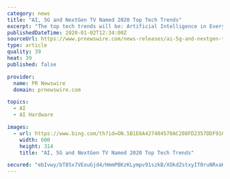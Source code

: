 ```yaml
---
category: news
title: "AI, 5G and NextGen TV Named 2020 Top Tech Trends"
excerpt: "The top tech trends will be: Artificial Intelligence in Everything Artificial Intelligence (AI) will be embedded in everything. Between 2020 and 2024 the sale of AI chips is predicted to grow by 20% a year, twice as fast as the overall semi conductor industry (9%), according to Deloitte TMT prediction. By 2024 AI chips sales will exceed 1.5 ..."
publishedDateTime: 2020-01-02T12:34:00Z
sourceUrl: https://www.prnewswire.com/news-releases/ai-5g-and-nextgen-tv-named-2020-top-tech-trends-300980149.html
type: article
quality: 39
heat: 39
published: false

provider:
  name: PR Newswire
  domain: prnewswire.com

topics:
  - AI
  - AI Hardware

images:
  - url: https://www.bing.com/th?id=ON.5B1E6A427404570AC208FD2357DDF916
    width: 600
    height: 314
    title: "AI, 5G and NextGen TV Named 2020 Top Tech Trends"

secured: "ebIvwy/bT85x7VEouGjd4/HmmPBKzKLympv91szkB/XOkdZstxyIT0ruNRxaKLB+BLfGvBc5AnISJoLqAIug8xFdHHDXtUFiT6ib0uyXw5s0Nu4Zg1CqXXdzC06mjXY6NUMNcRDmSBPUgp6+JdDp1ou/xr0S+O0aJ/dp8qSDxlsMWwhB8wjo2bgWbLz5z1+yFqposJf1A2cuxLpT8svlLcwoOcSyYMD1Gn49Mv3guXznZnfPxNbptCrwqVm5Z495dSwOqQUsmQOTmpivYEeTCg==;1J7cc4Tr+hP5aHJtBn1aiA=="
---
```


